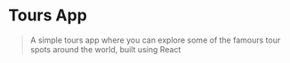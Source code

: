 # Tours App

> A simple tours app where you can explore some of the famours tour spots around the world, built using React
